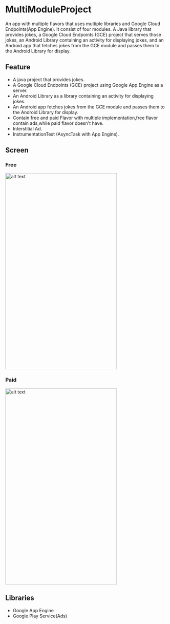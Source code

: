 # MultiModuleProject

An app with multiple flavors that uses multiple libraries and Google Cloud Endpoints(App Engine). It consist of four modules. A Java library that provides jokes, a Google Cloud Endpoints (GCE) project that serves those jokes, an Android Library containing an activity for displaying jokes, and an Android app that fetches jokes from the GCE module and passes them to the Android Library for display.

## Feature
* A java project that provides jokes.
* A Google Cloud Endpoints (GCE) project using Google App Engine as a server.
* An Android Library as a library containing an activity for displaying jokes.
* An Android app fetches jokes from the GCE module and passes them to the Android Library for display.
* Contain free and paid Flavor with multiple implementation,free flavor contain ads,while paid flavor doesn't have.
* Interstitial Ad.
* InstrumentationTest (AsyncTask with App Engine).
## Screen  
### Free
<img src="../master/read_me_pictures/free.gif" alt="alt text" width="348" height="611">

### Paid
<img src="../master/read_me_pictures/paid.gif" alt="alt text" width="348" height="611">

## Libraries  
* Google App Engine
* Google Play Service(Ads)
